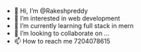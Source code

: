 - 👋 Hi, I’m @Rakeshpreddy
- 👀 I’m interested in web development
- 🌱 I’m currently learning full stack in  mern
- 💞️ I’m looking to collaborate on ...
- 📫 How to reach me 7204078615

<!---
Rakeshpreddy/Rakeshpreddy is a ✨ special ✨ repository because its `README.md` (this file) appears on your GitHub profile.
You can click the Preview link to take a look at your changes.
--->
